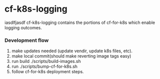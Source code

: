 # cf-k8s-logging
iasdlfjasdf
cf-k8s-logging contains the portions of cf-for-k8s which enable logging
outcomes.

### Development flow

1. make updates needed (update vendir, update k8s files, etc).
1. make local commit(should make reverting image tags easy)
1. run build ./scripts/build-images.sh
1. run ./scripts/bump-cf-for-k8s.sh
1. follow cf-for-k8s deployment steps.

